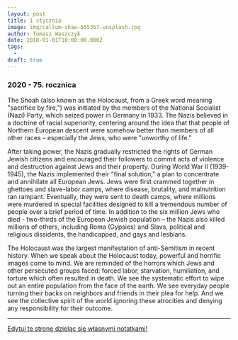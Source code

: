 ```yaml
---
layout: post
title: 1 stycznia
image: img/callum-shaw-555357-unsplash.jpg
author: Tomasz Waszczyk
date: 2018-01-01T10:00:00.000Z
tags:
  - 
draft: true  
---
```


### 2020 - 75. rocznica

The Shoah (also known as the Holocaust, from a Greek word meaning "sacrifice by fire,") was initiated by the members of the National Socialist (Nazi) Party, which seized power in Germany in 1933. The Nazis believed in a doctrine of racial superiority, centering around the idea that that people of Northern European descent were somehow better than members of all other races – especially the Jews, who were "unworthy of life."

After taking power, the Nazis gradually restricted the rights of German Jewish citizens and encouraged their followers to commit acts of violence and destruction against Jews and their property. During World War II (1939-1945), the Nazis implemented their "final solution," a plan to concentrate and annihilate all European Jews. Jews were first crammed together in ghettoes and slave-labor camps, where disease, brutality, and malnutrition ran rampant. Eventually, they were sent to death camps, where millions were murdered in special facilities designed to kill a tremendous number of people over a brief period of time. In addition to the six million Jews who died - two-thirds of the European Jewish population – the Nazis also killed millions of others, including Roma (Gypsies) and Slavs, political and religious dissidents, the handicapped, and gays and lesbians.

The Holocaust was the largest manifestation of anti-Semitism in recent history. When we speak about the Holocaust today, powerful and horrific images come to mind. We are reminded of the horrors which Jews and other persecuted groups faced: forced labor, starvation, humiliation, and torture which often resulted in death. We see the systematic effort to wipe out an entire population from the face of the earth. We see everyday people turning their backs on neighbors and friends in their plea for help. And we see the collective spirit of the world ignoring these atrocities and denying any responsibility for their outcome.

---

<a href="https://github.com/TomaszWaszczyk/historia.waszczyk.com/edit/master/src/content/january-1.md" target="_blank">Edytuj tę stronę dzieląc się własnymi notatkami!</a>
